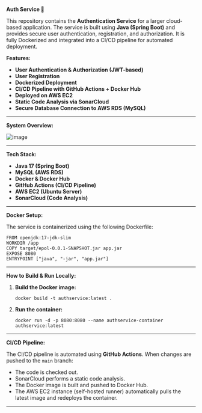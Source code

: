 
**Auth Service 🚀**

This repository contains the **Authentication Service** for a larger cloud-based application. The service is built using **Java (Spring Boot)** and provides secure user authentication, registration, and authorization. It is fully Dockerized and integrated into a CI/CD pipeline for automated deployment.


**Features:**

* **User Authentication & Authorization (JWT-based)**
* **User Registration**
* **Dockerized Deployment**
* **CI/CD Pipeline with GitHub Actions + Docker Hub**
* **Deployed on AWS EC2**
* **Static Code Analysis via SonarCloud**
* **Secure Database Connection to AWS RDS (MySQL)**

---

**System Overview:**


![image](https://github.com/user-attachments/assets/19a22663-dab1-485d-a46d-2c54a0940c4f)


---

**Tech Stack:**

* **Java 17 (Spring Boot)**
* **MySQL (AWS RDS)**
* **Docker & Docker Hub**
* **GitHub Actions (CI/CD Pipeline)**
* **AWS EC2 (Ubuntu Server)**
* **SonarCloud (Code Analysis)**

---

**Docker Setup:**

The service is containerized using the following Dockerfile:

```
FROM openjdk:17-jdk-slim
WORKDIR /app
COPY target/epol-0.0.1-SNAPSHOT.jar app.jar
EXPOSE 8080
ENTRYPOINT ["java", "-jar", "app.jar"]
```

---

**How to Build & Run Locally:**

1. **Build the Docker image:**

   ```
   docker build -t authservice:latest .
   ```

2. **Run the container:**

   ```
   docker run -d -p 8080:8080 --name authservice-container authservice:latest
   ```

---

**CI/CD Pipeline:**

The CI/CD pipeline is automated using **GitHub Actions**. When changes are pushed to the `main` branch:

* The code is checked out.
* SonarCloud performs a static code analysis.
* The Docker image is built and pushed to Docker Hub.
* The AWS EC2 instance (self-hosted runner) automatically pulls the latest image and redeploys the container.

---

